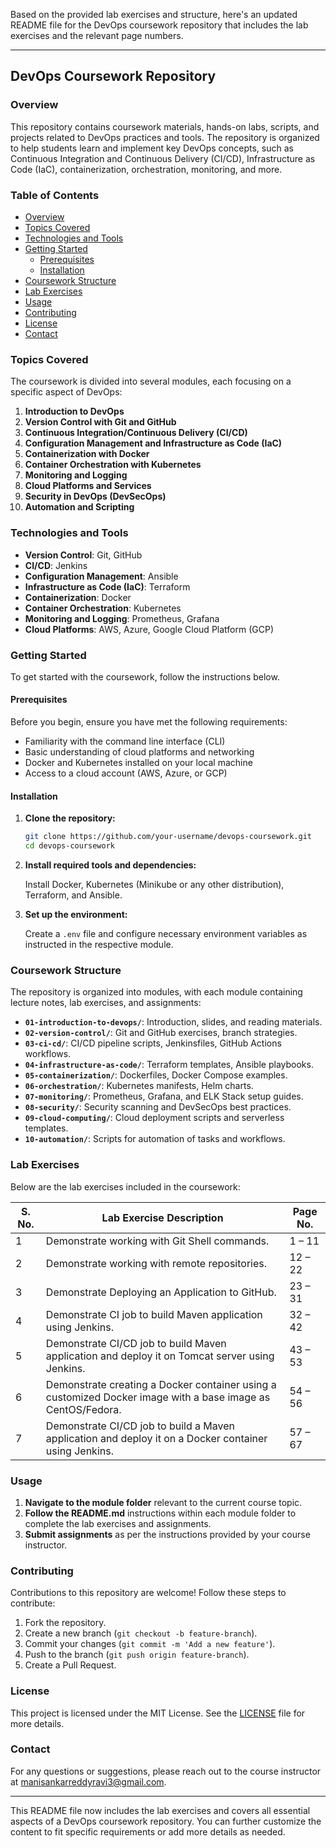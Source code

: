 Based on the provided lab exercises and structure, here's an updated README file for the DevOps coursework repository that includes the lab exercises and the relevant page numbers.

---

## DevOps Coursework Repository

### Overview

This repository contains coursework materials, hands-on labs, scripts, and projects related to DevOps practices and tools. The repository is organized to help students learn and implement key DevOps concepts, such as Continuous Integration and Continuous Delivery (CI/CD), Infrastructure as Code (IaC), containerization, orchestration, monitoring, and more.

### Table of Contents

- [Overview](#overview)
- [Topics Covered](#topics-covered)
- [Technologies and Tools](#technologies-and-tools)
- [Getting Started](#getting-started)
  - [Prerequisites](#prerequisites)
  - [Installation](#installation)
- [Coursework Structure](#coursework-structure)
- [Lab Exercises](#lab-exercises)
- [Usage](#usage)
- [Contributing](#contributing)
- [License](#license)
- [Contact](#contact)

### Topics Covered

The coursework is divided into several modules, each focusing on a specific aspect of DevOps:

1. **Introduction to DevOps**
2. **Version Control with Git and GitHub**
3. **Continuous Integration/Continuous Delivery (CI/CD)**
4. **Configuration Management and Infrastructure as Code (IaC)**
5. **Containerization with Docker**
6. **Container Orchestration with Kubernetes**
7. **Monitoring and Logging**
8. **Cloud Platforms and Services**
9. **Security in DevOps (DevSecOps)**
10. **Automation and Scripting**

### Technologies and Tools

- **Version Control**: Git, GitHub
- **CI/CD**: Jenkins
- **Configuration Management**: Ansible
- **Infrastructure as Code (IaC)**: Terraform
- **Containerization**: Docker
- **Container Orchestration**: Kubernetes
- **Monitoring and Logging**: Prometheus, Grafana
- **Cloud Platforms**: AWS, Azure, Google Cloud Platform (GCP)

### Getting Started

To get started with the coursework, follow the instructions below.

#### Prerequisites

Before you begin, ensure you have met the following requirements:

- Familiarity with the command line interface (CLI)
- Basic understanding of cloud platforms and networking
- Docker and Kubernetes installed on your local machine
- Access to a cloud account (AWS, Azure, or GCP)

#### Installation

1. **Clone the repository:**

    ```bash
    git clone https://github.com/your-username/devops-coursework.git
    cd devops-coursework
    ```

2. **Install required tools and dependencies:**

   Install Docker, Kubernetes (Minikube or any other distribution), Terraform, and Ansible.

3. **Set up the environment:**

   Create a `.env` file and configure necessary environment variables as instructed in the respective module.

### Coursework Structure

The repository is organized into modules, with each module containing lecture notes, lab exercises, and assignments:

- **`01-introduction-to-devops/`**: Introduction, slides, and reading materials.
- **`02-version-control/`**: Git and GitHub exercises, branch strategies.
- **`03-ci-cd/`**: CI/CD pipeline scripts, Jenkinsfiles, GitHub Actions workflows.
- **`04-infrastructure-as-code/`**: Terraform templates, Ansible playbooks.
- **`05-containerization/`**: Dockerfiles, Docker Compose examples.
- **`06-orchestration/`**: Kubernetes manifests, Helm charts.
- **`07-monitoring/`**: Prometheus, Grafana, and ELK Stack setup guides.
- **`08-security/`**: Security scanning and DevSecOps best practices.
- **`09-cloud-computing/`**: Cloud deployment scripts and serverless templates.
- **`10-automation/`**: Scripts for automation of tasks and workflows.

### Lab Exercises

Below are the lab exercises included in the coursework:

| S. No. | Lab Exercise Description                                                                                     | Page No. |
|--------|---------------------------------------------------------------------------------------------------------------|----------|
| 1      | Demonstrate working with Git Shell commands.                                                                  | 1 – 11   |
| 2      | Demonstrate working with remote repositories.                                                                 | 12 – 22  |
| 3      | Demonstrate Deploying an Application to GitHub.                                                               | 23 – 31  |
| 4      | Demonstrate CI job to build Maven application using Jenkins.                                                  | 32 – 42  |
| 5      | Demonstrate CI/CD job to build Maven application and deploy it on Tomcat server using Jenkins.                | 43 – 53  |
| 6      | Demonstrate creating a Docker container using a customized Docker image with a base image as CentOS/Fedora.   | 54 – 56  |
| 7      | Demonstrate CI/CD job to build a Maven application and deploy it on a Docker container using Jenkins.         | 57 – 67  |

### Usage

1. **Navigate to the module folder** relevant to the current course topic.
2. **Follow the README.md** instructions within each module folder to complete the lab exercises and assignments.
3. **Submit assignments** as per the instructions provided by your course instructor.

### Contributing

Contributions to this repository are welcome! Follow these steps to contribute:

1. Fork the repository.
2. Create a new branch (`git checkout -b feature-branch`).
3. Commit your changes (`git commit -m 'Add a new feature'`).
4. Push to the branch (`git push origin feature-branch`).
5. Create a Pull Request.

### License

This project is licensed under the MIT License. See the [LICENSE](LICENSE) file for more details.

### Contact

For any questions or suggestions, please reach out to the course instructor at [manisankarreddyravi3@gmail.com](mailto:manisankarreddyravi3@gmail.com).

---

This README file now includes the lab exercises and covers all essential aspects of a DevOps coursework repository. You can further customize the content to fit specific requirements or add more details as needed.
